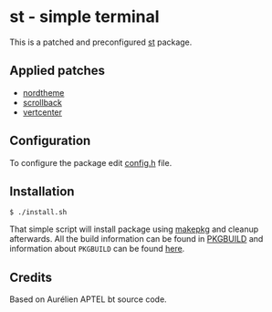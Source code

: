# st - simple terminal

This is a patched and preconfigured [st](https://st.suckless.org/ 'st') package.

## Applied patches

* [nordtheme](https://st.suckless.org/patches/nordtheme/)
* [scrollback](https://st.suckless.org/patches/scrollback/)
* [vertcenter](https://st.suckless.org/patches/vertcenter/)

## Configuration

To configure the package edit [config.h](config.h) file.

## Installation

    $ ./install.sh

That simple script will install package using [makepkg](https://wiki.archlinux.org/index.php/Makepkg 'makepkg') and cleanup afterwards. All the build information can be found in [PKGBUILD](PKGBUILD) and information about `PKGBUILD` can be found [here](https://wiki.archlinux.org/index.php/PKGBUILD 'pkgbuild').

## Credits

Based on Aurélien APTEL bt source code.
